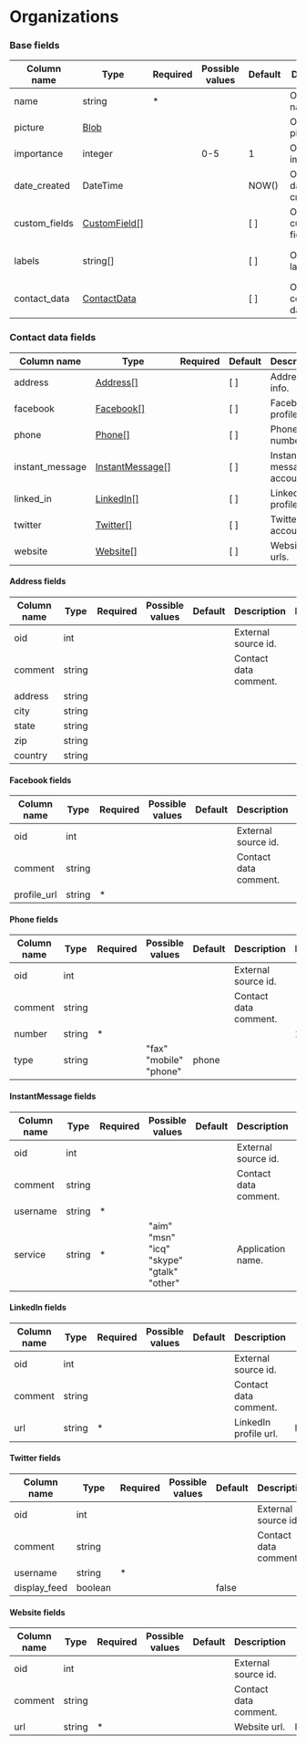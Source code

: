 Organizations
=============

### Base fields

| Column name               | Type                                                                   | Required | Possible values                                                                                             | Default | Description                                                                                                                             | Examples                           |
| --------------------------|------------------------------------------------------------------------|----------|-------------------------------------------------------------------------------------------------------------|---------|-----------------------------------------------------------------------------------------------------------------------------------------|------------------------------------|
| name                      | string                                                                 |  *       |                                                                                                             |         | Organization name.                                                                                                                      |                                    |
| picture                   | [Blob](../download#blob-fields)                                        |          |                                                                                                             |         | Organization picture.                                                                                                                   |                                    |
| importance                | integer                                                                |          | 0-5                                                                                                         | 1       | Organization importance.                                                                                                                |                                    |
| date_created              | DateTime                                                               |          |                                                                                                             | NOW()   | Organization date created.                                                                                                              | 2016-07-12 00:00:00                |
| custom_fields             | [CustomField\[\]](../person_custom_def#how-to-set-custom-field-values) |          |                                                                                                             | [ ]     | Organization custom fields.                                                                                                             |                                    |
| labels                    | string[]                                                               |          |                                                                                                             | [ ]     | Organization labels.                                                                                                                    | ["label 1", "label 2"]             |
| contact_data              | [ContactData](#contact-data-fields)                                    |          |                                                                                                             | [ ]     | Organization contact data.                                                                                                              |                                    |


### Contact data fields

| Column name               | Type                                                                   | Required | Default | Description                   |
| --------------------------|------------------------------------------------------------------------|----------|---------|-------------------------------|
| address                   | [Address\[\]](#address-fields)                                         |          | [ ]     | Address info.                 |
| facebook                  | [Facebook\[\]](#facebook-fields)                                       |          | [ ]     | Facebook profiles.            |
| phone                     | [Phone\[\]](#phone-fields)                                             |          | [ ]     | Phone numbers.                |
| instant_message           | [InstantMessage\[\]](#instantmessage-fields)                           |          | [ ]     | Instant message accounts.     |
| linked_in                 | [LinkedIn\[\]](#linkedin-fields)                                       |          | [ ]     | LinkedIn profiles.            |
| twitter                   | [Twitter\[\]](#twitter-fields)                                         |          | [ ]     | Twitter accounts.             |
| website                   | [Website\[\]](#website-fields)                                         |          | [ ]     | Website urls.                 |

#### Address fields

| Column name               | Type    | Required | Possible values                                                                                                                             | Default | Description                                                                                                                             | Examples                           |
| --------------------------|---------|----------|---------------------------------------------------------------------------------------------------------------------------------------------|---------|-----------------------------------------------------------------------------------------------------------------------------------------|------------------------------------|
| oid                       | int     |          |                                                                                                                                             |         | External source id.                                                                                                                     |                                    |
| comment                   | string  |          |                                                                                                                                             |         | Contact data comment.                                                                                                                   |                                    |
| address                   | string  |          |                                                                                                                                             |         |                                                                                                                                         |                                    |
| city                      | string  |          |                                                                                                                                             |         |                                                                                                                                         |                                    |
| state                     | string  |          |                                                                                                                                             |         |                                                                                                                                         |                                    |
| zip                       | string  |          |                                                                                                                                             |         |                                                                                                                                         |                                    |
| country                   | string  |          |                                                                                                                                             |         |                                                                                                                                         |                                    |

#### Facebook fields

| Column name               | Type    | Required | Possible values                                                                                                                             | Default | Description                                                                                                                             | Examples                           |
| --------------------------|---------|----------|---------------------------------------------------------------------------------------------------------------------------------------------|---------|-----------------------------------------------------------------------------------------------------------------------------------------|------------------------------------|
| oid                       | int     |          |                                                                                                                                             |         | External source id.                                                                                                                     |                                    |
| comment                   | string  |          |                                                                                                                                             |         | Contact data comment.                                                                                                                   |                                    |
| profile_url               | string  |  *       |                                                                                                                                             |         |                                                                                                                                         | https:://facebook.com/profile      |

#### Phone fields

| Column name               | Type    | Required | Possible values                                                                                                                             | Default | Description                                                                                                                             | Examples                           |
| --------------------------|---------|----------|---------------------------------------------------------------------------------------------------------------------------------------------|---------|-----------------------------------------------------------------------------------------------------------------------------------------|------------------------------------|
| oid                       | int     |          |                                                                                                                                             |         | External source id.                                                                                                                     |                                    |
| comment                   | string  |          |                                                                                                                                             |         | Contact data comment.                                                                                                                   |                                    |
| number                    | string  |  *       |                                                                                                                                             |         |                                                                                                                                         | 1234567                            |
| type                      | string  |          | "fax" <br/> "mobile" <br/> "phone"                                                                                                          | phone   |                                                                                                                                         |                                    |

#### InstantMessage fields

| Column name               | Type    | Required | Possible values                                                                                                                             | Default | Description                                                                                                                             | Examples                           |
| --------------------------|---------|----------|---------------------------------------------------------------------------------------------------------------------------------------------|---------|-----------------------------------------------------------------------------------------------------------------------------------------|------------------------------------|
| oid                       | int     |          |                                                                                                                                             |         | External source id.                                                                                                                     |                                    |
| comment                   | string  |          |                                                                                                                                             |         | Contact data comment.                                                                                                                   |                                    |
| username                  | string  |  *       |                                                                                                                                             |         |                                                                                                                                         |                                    |
| service                   | string  |  *       | "aim" <br/> "msn" <br/> "icq" <br/> "skype" <br/> "gtalk" <br/> "other"                                                                     |         | Application name.                                                                                                                       |                                    |

#### LinkedIn fields

| Column name               | Type    | Required | Possible values                                                                                                                             | Default | Description                                                                                                                             | Examples                           |
| --------------------------|---------|----------|---------------------------------------------------------------------------------------------------------------------------------------------|---------|-----------------------------------------------------------------------------------------------------------------------------------------|------------------------------------|
| oid                       | int     |          |                                                                                                                                             |         | External source id.                                                                                                                     |                                    |
| comment                   | string  |          |                                                                                                                                             |         | Contact data comment.                                                                                                                   |                                    |
| url                       | string  |  *       |                                                                                                                                             |         | LinkedIn profile url.                                                                                                                   | https:://linkedin.com/profile      |

#### Twitter fields

| Column name               | Type    | Required | Possible values                                                                                                                             | Default | Description                                                                                                                             | Examples                           |
| --------------------------|---------|----------|---------------------------------------------------------------------------------------------------------------------------------------------|---------|-----------------------------------------------------------------------------------------------------------------------------------------|------------------------------------|
| oid                       | int     |          |                                                                                                                                             |         | External source id.                                                                                                                     |                                    |
| comment                   | string  |          |                                                                                                                                             |         | Contact data comment.                                                                                                                   |                                    |
| username                  | string  |  *       |                                                                                                                                             |         |                                                                                                                                         |                                    |
| display_feed              | boolean |          |                                                                                                                                             | false   |                                                                                                                                         |                                    |

#### Website fields

| Column name               | Type    | Required | Possible values                                                                                                                             | Default | Description                                                                                                                             | Examples                           |
| --------------------------|---------|----------|---------------------------------------------------------------------------------------------------------------------------------------------|---------|-----------------------------------------------------------------------------------------------------------------------------------------|------------------------------------|
| oid                       | int     |          |                                                                                                                                             |         | External source id.                                                                                                                     |                                    |
| comment                   | string  |          |                                                                                                                                             |         | Contact data comment.                                                                                                                   |                                    |
| url                       | string  |  *       |                                                                                                                                             |         | Website url.                                                                                                                            | https:://deskpro.com               |
